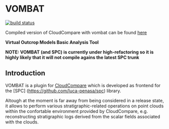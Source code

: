 VOMBAT
=====



[![build 
status](http://ns392452.ip-176-31-109.eu:808/penasa/vombat/badges/master/build.svg)](http://ns392452.ip-176-31-109.eu:808/penasa/vombat/commits/master)


Compiled version of CloudCompare with vombat can be found 
[here](http://ns392452.ip-176-31-109.eu:808/penasa/vombat/builds)



**Virtual Outcrop Models Basic Analysis Tool**


**NOTE: VOMBAT (and SPC) is currently under high-refactoring so it is highly likely that it will not compile agains the latest SPC trunk**

Introduction
------------
VOMBAT is a plugin for [CloudCompare](https://github.com/cloudcompare/trunk, "cloudcompare link on github") which is developed as frontend for the [SPC] (https://github.com/luca-penasa/spc) library. 

Altough at the moment is far away from being considered in a release state, it allows to perform various stratigraphic-related operations on point clouds within the confortable environment provided by CloudCompare, e.g. reconstructing stratigraphic logs derived from the scalar fields associated with the clouds.

